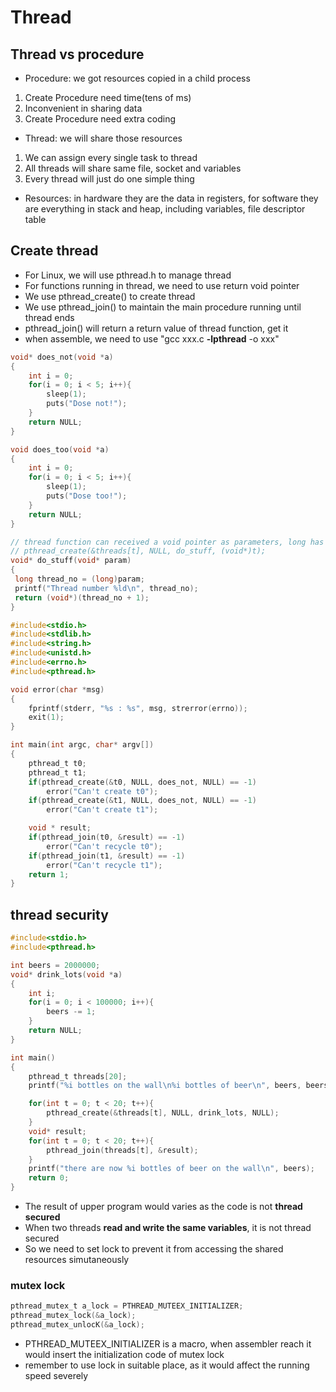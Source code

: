 # Thread

## Thread vs procedure

- Procedure: we got resources copied in a child process
1. Create Procedure need time(tens of ms)
2. Inconvenient in sharing data
3. Create Procedure need extra coding
- Thread: we will share those resources
1. We can assign every single task to thread
2. All threads will share same file, socket and variables
3. Every thread will just do one simple thing
- Resources: in hardware they are the data in registers, for software they are everything in stack and heap, including variables, file descriptor table

## Create thread

- For Linux, we will use pthread.h to manage thread
- For functions running in thread, we need to use return void pointer
- We use pthread_create() to create thread
- We use pthread_join() to maintain the main procedure running until thread ends
- pthread_join() will return a return value of thread function, get it
- when assemble, we need to use "gcc xxx.c **-lpthread** -o xxx"
```c
void* does_not(void *a)
{
    int i = 0;
    for(i = 0; i < 5; i++){
        sleep(1);
        puts("Dose not!");
    }
    return NULL;
}

void does_too(void *a)
{
    int i = 0;
    for(i = 0; i < 5; i++){
        sleep(1);
        puts("Dose too!");
    }
    return NULL;
}

// thread function can received a void pointer as parameters, long has the same lenth as void pointer!!!
// pthread_create(&threads[t], NULL, do_stuff, (void*)t);
void* do_stuff(void* param)
{
 long thread_no = (long)param;
 printf("Thread number %ld\n", thread_no);
 return (void*)(thread_no + 1);
}

#include<stdio.h>
#include<stdlib.h>
#include<string.h>
#include<unistd.h>
#include<errno.h>
#include<pthread.h>

void error(char *msg)
{
    fprintf(stderr, "%s : %s", msg, strerror(errno));
    exit(1);
}

int main(int argc, char* argv[])
{
    pthread_t t0;
    pthread_t t1;
    if(pthread_create(&t0, NULL, does_not, NULL) == -1)
        error("Can't create t0");
    if(pthread_create(&t1, NULL, does_not, NULL) == -1)
        error("Can't create t1");    

    void * result;
    if(pthread_join(t0, &result) == -1)   
        error("Can't recycle t0");
    if(pthread_join(t1, &result) == -1)   
        error("Can't recycle t1");    
    return 1;
}
```
## thread security

```c
#include<stdio.h>
#include<pthread.h>

int beers = 2000000;
void* drink_lots(void *a)
{
    int i;
    for(i = 0; i < 100000; i++){
        beers -= 1;
    }
    return NULL;
}

int main()
{
    pthread_t threads[20];
    printf("%i bottles on the wall\n%i bottles of beer\n", beers, beers);

    for(int t = 0; t < 20; t++){
        pthread_create(&threads[t], NULL, drink_lots, NULL);        
    }
    void* result;
    for(int t = 0; t < 20; t++){
        pthread_join(threads[t], &result);
    }
    printf("there are now %i bottles of beer on the wall\n", beers);
    return 0;
}
```
- The result of upper program would varies as the code is not **thread secured**
- When two threads **read and write the same variables**, it is not thread secured
- So we need to set lock to prevent it from accessing the shared resources simutaneously

### mutex lock

```c
pthread_mutex_t a_lock = PTHREAD_MUTEEX_INITIALIZER;
pthread_mutex_lock(&a_lock);
pthread_mutex_unlocK(&a_lock);
```
- PTHREAD_MUTEEX_INITIALIZER is a macro, when assembler reach it would insert the initialization code of mutex lock
- remember to use lock in suitable place, as it would affect the running speed severely

